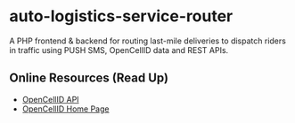 # auto-logistics-service-router

A PHP frontend & backend for routing last-mile deliveries to dispatch riders in traffic using PUSH SMS, OpenCellID data and REST APIs.

## Online Resources (Read Up)

- [OpenCellID API](http://wiki.opencellid.org/wiki/API)
- [OpenCellID Home Page](https://www.opencellid.org/#zoom=16&lat=37.77889&lon=-122.41942)

